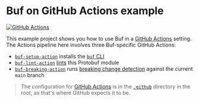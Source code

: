 # Buf on GitHub Actions example

[![GitHub Actions](https://github.com/bufbuild/buf-examples/workflows/CI/badge.svg)](https://github.com/bufbuild/buf-examples/actions?workflow=CI)

This example project shows you how to use Buf in a [GitHub Actions][actions] setting. The Actions pipeline here involves three Buf-specific GitHub Actions:

* [`buf-setup-action`][buf-setup] installs the [`buf` CLI][cli]
* [`buf-lint-action`][buf-lint] [lints][lint] this Protobuf module
* [`buf-breaking-action`][buf-breaking] runs [breaking change detection][breaking] against the current `main` branch

> The configuration for [GitHub Actions][actions] is in the [`.github`](../.github) directory in the root, as that's where GitHub expects it to be.

[actions]: https://docs.github.com/actions
[breaking]: https://docs.buf.build/breaking
[buf-breaking]: https://github.com/bufbuild/buf-breaking-action
[buf-lint]: https://github.com/bufbuild/buf-lint-action
[buf-setup]: https://github.com/bufbuild/buf-setup-action
[cli]: https://github.com/bufbuild/buf
[lint]: https://docs.buf.build/lint
